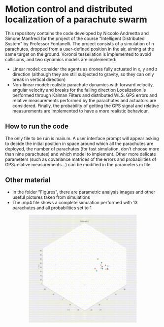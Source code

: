 # Motion control and distributed localization of a parachute swarm

This repository contains the code developed by Niccolo Andreetta and Simone Manfredi for the project of the course "Intelligent Distributed System" by Professor Fontanelli. The project consists of a simulation of n parachutes, dropped from a user-defined position in the air, aiming at the same target on the ground. Voronoi tessellation is implemented to avoid collisions, and two dynamics models are implemented:
- Linear model: consider the agents as drones fully actuated in x, y and z direction (although they are still subjected to gravity, so they can only break in vertical direction)
- Non-linear model: realistic parachute dynamics with forward velocity, angular velocity and breaks for the falling direction
Localization is performed through Kalman Filters and distributed WLS. GPS errors and relative measurements performed by the parachutes and actuators are considered.
Finally, the probability of getting the GPS signal and relative measurements are implemented to have a more realistic behaviour.

## How to run the code

The only file to be run is main.m.
A user interface prompt will appear asking to decide the initial position in space around which all the parachutes are deployed, the number of parachutes (for fast simulation, don't choose more than nine parachutes) and which model to implement.
Other more delicate parameters (such as covariance matrices of the errors and probabilities of GPS/relative measurements...) can be modified in the parameters.m file.

## Other material

- In the folder "Figures", there are parametric analysis images and other useful pictures taken from simulations
- The .mp4 file shows a complete simulation performed with 13 parachutes and all probabilities set to 1

<p align="center">
<img src="Figures/simulation.gif" width="350" height="350"/>
</p>
